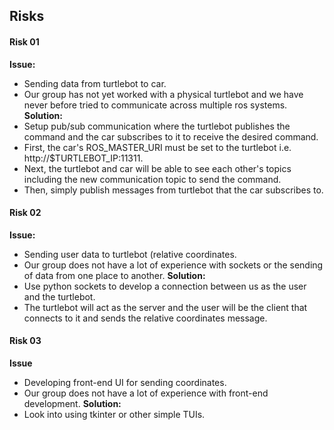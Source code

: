 ## Risks

#### Risk 01
**Issue:** 
- Sending data from turtlebot to car.
- Our group has not yet worked with a physical turtlebot and we have never
  before tried to communicate across multiple ros systems. 
**Solution:**
- Setup pub/sub communication where the turtlebot publishes the command and the
  car subscribes to it to receive the desired command. 
- First, the car's ROS\_MASTER\_URI must be set to the turtlebot i.e.
  http://$TURTLEBOT\_IP:11311. 
- Next, the turtlebot and car will be able to see each other's topics including
  the new communication topic to send the command. 
- Then, simply publish messages from turtlebot that the car subscribes to. 

#### Risk 02
**Issue:** 
- Sending user data to turtlebot (relative coordinates.
- Our group does not have a lot of experience with sockets or the sending of
  data from one place to another. 
**Solution:**
- Use python sockets to develop a connection between us as the user and the
  turtlebot. 
- The turtlebot will act as the server and the user will be the client that
  connects to it and sends the relative coordinates message.

#### Risk 03
**Issue**
- Developing front-end UI for sending coordinates.
- Our group does not have a lot of experience with front-end development. 
**Solution:**
- Look into using tkinter or other simple TUIs. 
